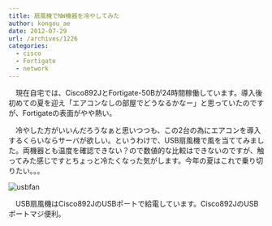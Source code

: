 ```yaml
---
title: 扇風機でNW機器を冷やしてみた
author: kongou_ae
date: 2012-07-29
url: /archives/1226
categories:
  - cisco
  - Fortigate
  - network
---
```

</p> 

　現在自宅では、Cisco892JとFortigate-50Bが24時間稼働しています。導入後初めての夏を迎え「エアコンなしの部屋でどうなるかなー」と思っていたのですが、Fortigateの表面がやや熱い。

　冷やした方がいいんだろうなぁと思いつつも、この2台の為にエアコンを導入するくらいならサーバが欲しい。というわけで、USB扇風機で風を当ててみました。両機器とも温度を確認できない？ので数値的な比較はできないのですが、触ってみた感じですとちょっと冷たくなった気がします。今年の夏はこれで乗り切りたい。。。

![usbfan][1]

　USB扇風機はCisco892JのUSBポートで給電しています。Cisco892JのUSBポートマジ便利。

 [1]: http://aimless.jp/blog/images/usbfan.png